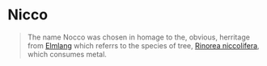 # Nicco

> The name Nocco was chosen in homage to the, obvious, herritage from [Elmlang](http://elm-lang.org/) which referrs to the species of tree, [Rinorea niccolifera](https://en.wikipedia.org/wiki/Rinorea_niccolifera), which consumes metal.

